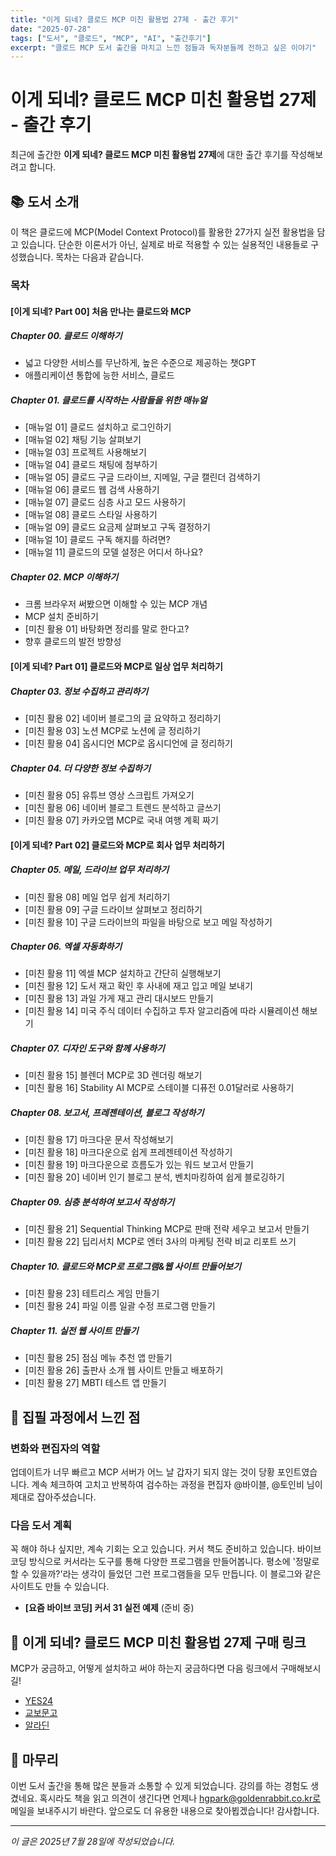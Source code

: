 ```yaml
---
title: "이게 되네? 클로드 MCP 미친 활용법 27제 - 출간 후기"
date: "2025-07-28"
tags: ["도서", "클로드", "MCP", "AI", "출간후기"]
excerpt: "클로드 MCP 도서 출간을 마치고 느낀 점들과 독자분들께 전하고 싶은 이야기"
---
```


# 이게 되네? 클로드 MCP 미친 활용법 27제 - 출간 후기

최근에 출간한 **이게 되네? 클로드 MCP 미친 활용법 27제**에 대한 출간 후기를 작성해보려고 합니다.

## 📚 도서 소개

이 책은 클로드에 MCP(Model Context Protocol)를 활용한 27가지 실전 활용법을 담고 있습니다. 단순한 이론서가 아닌, 실제로 바로 적용할 수 있는 실용적인 내용들로 구성했습니다. 목차는 다음과 같습니다.

### 목차

#### [이게 되네? Part 00] 처음 만나는 클로드와 MCP

##### **Chapter 00. 클로드 이해하기**
  - 넓고 다양한 서비스를 무난하게, 높은 수준으로 제공하는 챗GPT
  - 애플리케이션 통합에 능한 서비스, 클로드

##### **Chapter 01. 클로드를 시작하는 사람들을 위한 매뉴얼**
  - [매뉴얼 01] 클로드 설치하고 로그인하기
  - [매뉴얼 02] 채팅 기능 살펴보기
  - [매뉴얼 03] 프로젝트 사용해보기
  - [매뉴얼 04] 클로드 채팅에 첨부하기
  - [매뉴얼 05] 클로드 구글 드라이브, 지메일, 구글 캘린더 검색하기
  - [매뉴얼 06] 클로드 웹 검색 사용하기
  - [매뉴얼 07] 클로드 심층 사고 모드 사용하기
  - [매뉴얼 08] 클로드 스타일 사용하기
  - [매뉴얼 09] 클로드 요금제 살펴보고 구독 결정하기
  - [매뉴얼 10] 클로드 구독 해지를 하려면?
  - [매뉴얼 11] 클로드의 모델 설정은 어디서 하나요?

##### **Chapter 02. MCP 이해하기**
  - 크롬 브라우저 써봤으면 이해할 수 있는 MCP 개념
  - MCP 설치 준비하기
  - [미친 활용 01] 바탕화면 정리를 말로 한다고?
  - 향후 클로드의 발전 방향성

#### [이게 되네? Part 01] 클로드와 MCP로 일상 업무 처리하기

##### **Chapter 03. 정보 수집하고 관리하기**
  - [미친 활용 02] 네이버 블로그의 글 요약하고 정리하기
  - [미친 활용 03] 노션 MCP로 노션에 글 정리하기
  - [미친 활용 04] 옵시디언 MCP로 옵시디언에 글 정리하기

##### **Chapter 04. 더 다양한 정보 수집하기**
  - [미친 활용 05] 유튜브 영상 스크립트 가져오기
  - [미친 활용 06] 네이버 블로그 트렌드 분석하고 글쓰기
  - [미친 활용 07] 카카오맵 MCP로 국내 여행 계획 짜기

#### [이게 되네? Part 02] 클로드와 MCP로 회사 업무 처리하기

##### **Chapter 05. 메일, 드라이브 업무 처리하기**
  - [미친 활용 08] 메일 업무 쉽게 처리하기
  - [미친 활용 09] 구글 드라이브 살펴보고 정리하기
  - [미친 활용 10] 구글 드라이브의 파일을 바탕으로 보고 메일 작성하기

##### **Chapter 06. 엑셀 자동화하기**
  - [미친 활용 11] 엑셀 MCP 설치하고 간단히 실행해보기
  - [미친 활용 12] 도서 재고 확인 후 사내에 재고 입고 메일 보내기
  - [미친 활용 13] 과일 가게 재고 관리 대시보드 만들기
  - [미친 활용 14] 미국 주식 데이터 수집하고 투자 알고리즘에 따라 시뮬레이션 해보기

##### **Chapter 07. 디자인 도구와 함께 사용하기**
  - [미친 활용 15] 블렌더 MCP로 3D 렌더링 해보기
  - [미친 활용 16] Stability AI MCP로 스테이블 디퓨전 0.01달러로 사용하기

##### **Chapter 08. 보고서, 프레젠테이션, 블로그 작성하기**
  - [미친 활용 17] 마크다운 문서 작성해보기
  - [미친 활용 18] 마크다운으로 쉽게 프레젠테이션 작성하기
  - [미친 활용 19] 마크다운으로 흐름도가 있는 워드 보고서 만들기
  - [미친 활용 20] 네이버 인기 블로그 분석, 벤치마킹하여 쉽게 블로깅하기

##### **Chapter 09. 심층 분석하여 보고서 작성하기**
  - [미친 활용 21] Sequential Thinking MCP로 판매 전략 세우고 보고서 만들기
  - [미친 활용 22] 딥리서치 MCP로 엔터 3사의 마케팅 전략 비교 리포트 쓰기

##### **Chapter 10. 클로드와 MCP로 프로그램&웹 사이트 만들어보기**
  - [미친 활용 23] 테트리스 게임 만들기
  - [미친 활용 24] 파일 이름 일괄 수정 프로그램 만들기

##### **Chapter 11. 실전 웹 사이트 만들기**
  - [미친 활용 25] 점심 메뉴 추천 앱 만들기
  - [미친 활용 26] 출판사 소개 웹 사이트 만들고 배포하기
  - [미친 활용 27] MBTI 테스트 앱 만들기

## 🎯 집필 과정에서 느낀 점

### 변화와 편집자의 역할
업데이트가 너무 빠르고 MCP 서버가 어느 날 갑자기 되지 않는 것이 당황 포인트였습니다. 계속 체크하여 고치고 반복하여 검수하는 과정을 편집자 @바이블, @토인비 님이 제대로 잡아주셨습니다.

### 다음 도서 계획
꼭 해야 하나 싶지만, 계속 기회는 오고 있습니다. 커서 책도 준비하고 있습니다. 바이브 코딩 방식으로 커서라는 도구를 통해 다양한 프로그램을 만들어봅니다. 평소에 '정말로 할 수 있을까?'라는 생각이 들었던 그런 프로그램들을 모두 만듭니다. 이 블로그와 같은 사이트도 만들 수 있습니다.

- **[요즘 바이브 코딩] 커서 31 실전 예제** (준비 중)

## 📖 이게 되네? 클로드 MCP 미친 활용법 27제 구매 링크

MCP가 궁금하고, 어떻게 설치하고 써야 하는지 궁금하다면 다음 링크에서 구매해보시길!

- [YES24](https://www.yes24.com/product/goods/147957269)
- [교보문고](https://product.kyobobook.co.kr/detail/S000216878225)
- [알라딘](https://www.aladin.co.kr/shop/wproduct.aspx?ItemId=366531111)

## 🙏 마무리

이번 도서 출간을 통해 많은 분들과 소통할 수 있게 되었습니다. 강의를 하는 경험도 생겼네요. 혹시라도 책을 읽고 의견이 생긴다면 언제나 hgpark@goldenrabbit.co.kr로 메일을 보내주시기 바란다. 앞으로도 더 유용한 내용으로 찾아뵙겠습니다! 감사합니다.

---

*이 글은 2025년 7월 28일에 작성되었습니다.* 